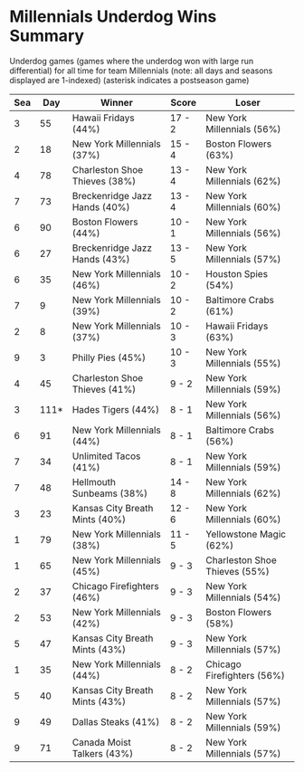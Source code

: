 # Millennials Underdog Wins Summary



Underdog games (games where the underdog won with large run differential) for all time for team Millennials (note: all days and seasons displayed are 1-indexed) (asterisk indicates a postseason game)


| Sea | Day | Winner | Score | Loser | 
| ------ |------ |------ |------ |------ |
| 3 | 55 | Hawaii Fridays (44%) | 17 - 2 | New York Millennials (56%) | 
| 2 | 18 | New York Millennials (37%) | 15 - 4 | Boston Flowers (63%) | 
| 4 | 78 | Charleston Shoe Thieves (38%) | 13 - 4 | New York Millennials (62%) | 
| 7 | 73 | Breckenridge Jazz Hands (40%) | 13 - 4 | New York Millennials (60%) | 
| 6 | 90 | Boston Flowers (44%) | 10 - 1 | New York Millennials (56%) | 
| 6 | 27 | Breckenridge Jazz Hands (43%) | 13 - 5 | New York Millennials (57%) | 
| 6 | 35 | New York Millennials (46%) | 10 - 2 | Houston Spies (54%) | 
| 7 | 9 | New York Millennials (39%) | 10 - 2 | Baltimore Crabs (61%) | 
| 2 | 8 | New York Millennials (37%) | 10 - 3 | Hawaii Fridays (63%) | 
| 9 | 3 | Philly Pies (45%) | 10 - 3 | New York Millennials (55%) | 
| 4 | 45 | Charleston Shoe Thieves (41%) | 9 - 2 | New York Millennials (59%) | 
| 3 | 111* | Hades Tigers (44%) | 8 - 1 | New York Millennials (56%) | 
| 6 | 91 | New York Millennials (44%) | 8 - 1 | Baltimore Crabs (56%) | 
| 7 | 34 | Unlimited Tacos (41%) | 8 - 1 | New York Millennials (59%) | 
| 7 | 48 | Hellmouth Sunbeams (38%) | 14 - 8 | New York Millennials (62%) | 
| 3 | 23 | Kansas City Breath Mints (40%) | 12 - 6 | New York Millennials (60%) | 
| 1 | 79 | New York Millennials (38%) | 11 - 5 | Yellowstone Magic (62%) | 
| 1 | 65 | New York Millennials (45%) | 9 - 3 | Charleston Shoe Thieves (55%) | 
| 2 | 37 | Chicago Firefighters (46%) | 9 - 3 | New York Millennials (54%) | 
| 2 | 53 | New York Millennials (42%) | 9 - 3 | Boston Flowers (58%) | 
| 5 | 47 | Kansas City Breath Mints (43%) | 9 - 3 | New York Millennials (57%) | 
| 1 | 35 | New York Millennials (44%) | 8 - 2 | Chicago Firefighters (56%) | 
| 5 | 40 | Kansas City Breath Mints (43%) | 8 - 2 | New York Millennials (57%) | 
| 9 | 49 | Dallas Steaks (41%) | 8 - 2 | New York Millennials (59%) | 
| 9 | 71 | Canada Moist Talkers (43%) | 8 - 2 | New York Millennials (57%) | 


